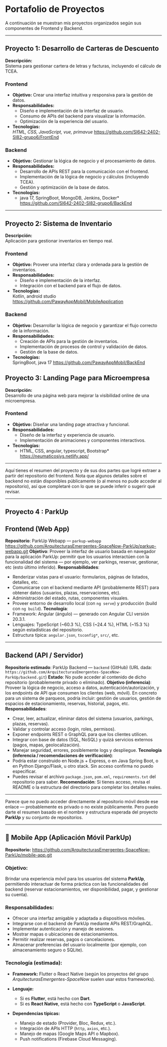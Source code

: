 # Portafolio de Proyectos

A continuación se muestran mis proyectos organizados según sus componentes de Frontend y Backend.

---

## Proyecto 1: Desarrollo de Carteras de Descuento

**Descripción:**  
Sistema para gestionar cartera de letras y facturas, incluyendo el cálculo de TCEA.

### Frontend
- **Objetivo:** Crear una interfaz intuitiva y responsiva para la gestión de datos.
- **Responsabilidades:**
    - Diseño e implementación de la interfaz de usuario.
    - Consumo de APIs del backend para visualizar la información.
    - Optimización de la experiencia del usuario.
- **Tecnologías:**  
  *HTML, CSS, JavaScript, vue, primavue*
  https://github.com/SI642-2402-SI82-grupo6/FrontEnd
### Backend
- **Objetivo:** Gestionar la lógica de negocio y el procesamiento de datos.
- **Responsabilidades:**
    - Desarrollo de APIs REST para la comunicación con el frontend.
    - Implementación de la lógica de negocio y cálculos (incluyendo TCEA).
    - Gestión y optimización de la base de datos.
- **Tecnologías:**  
  * java 17, SpringBoot, MongoDB, Jenkins, Docker*
    https://github.com/SI642-2402-SI82-grupo6/BackEnd
---

## Proyecto 2: Sistema de Inventario

**Descripción:**  
Aplicación para gestionar inventarios en tiempo real.

### Frontend
- **Objetivo:** Proveer una interfaz clara y ordenada para la gestión de inventarios.
- **Responsabilidades:**
    - Diseño e implementación de la interfaz.
    - Integración con el backend para el flujo de datos.
- **Tecnologías:**  
  Kotlin, android studio
  https://github.com/PawayAppMobil/MobileApplication
### Backend
- **Objetivo:** Desarrollar la lógica de negocio y garantizar el flujo correcto de la información.
- **Responsabilidades:**
    - Creación de APIs para la gestión de inventarios.
    - Implementación de procesos de control y validación de datos.
    - Gestión de la base de datos.
- **Tecnologías:**  
  SpringBoot, java 17
  https://github.com/PawayAppMobil/BackEnd
## Proyecto 3: Landing Page para Microempresa

**Descripción:**  
Desarrollo de una página web para mejorar la visibilidad online de una microempresa.

### Frontend
- **Objetivo:** Diseñar una landing page atractiva y funcional.
- **Responsabilidades:**
    - Diseño de la interfaz y experiencia de usuario.
    - Implementación de animaciones y componentes interactivos.
- **Tecnologías:**  
  * HTML, CSS, angular, typescript, Bootstrap*
    https://neumaticosjys.netlify.app/


---
Aquí tienes el resumen del proyecto y de sus dos partes que logré extraer a partir del repositorio del frontend. Nota que algunos detalles sobre el backend no están disponibles públicamente (o al menos no pude acceder al repositorio), así que completaré con lo que se puede inferir o sugerir qué revisar.

---

## Proyecto 4 : **ParkUp**



## Frontend (Web App)

**Repositorio**: ParkUp Webapp — `parkup-webapp` https://github.com/ArquitecturasEmergentes-SpaceNow-ParkUp/parkup-webapp.git
**Objetivo**: Proveer la interfaz de usuario basada en navegador para la aplicación ParkUp: permitir que los usuarios interactúen con la funcionalidad del sistema — por ejemplo, ver parkings, reservar, gestionar, etc (esto último inferido).
**Responsabilidades**:

* Renderizar vistas para el usuario: formularios, páginas de listados, detalles, etc.
* Comunicarse con el backend mediante API (probablemente REST) para obtener datos (usuarios, plazas, reservaciones, etc).
* Administración del estado, rutas, componentes visuales.
* Proveer entorno de desarrollo local (con `ng serve`) y producción (build con `ng build`). 
  **Tecnología**:
* Framework: Angular (ángulo) — generado con Angular CLI versión 20.3.1. 
* Lenguajes: TypeScript (~60.3 %), CSS (~24.4 %), HTML (~15.3 %) según estadísticas del repositorio. 
* Estructura típica: `angular.json`, `tsconfig*`, `src/`, etc.

---

## Backend (API / Servidor)

**Repositorio estimado**: ParkUp Backend — `backend` (GitHub) (URL dada: `https://github.com/ArquitecturasEmergentes-SpaceNow-ParkUp/backend.git`)
**Estado**: No pude acceder al contenido de dicho repositorio (probablemente privado o eliminado).
**Objetivo (inferencia)**: Proveer la lógica de negocio, acceso a datos, autenticación/autorización, y los endpoints de API que consumen los clientes (web, móvil). En concreto para un sistema de parqueos, podría incluir: gestión de usuarios, gestión de espacios de estacionamiento, reservas, historial, pagos, etc.
**Responsabilidades**:

* Crear, leer, actualizar, eliminar datos del sistema (usuarios, parkings, plazas, reservas).
* Validar y controlar acceso (login, roles, permisos).
* Exponer endpoints REST o GraphQL para que los clientes utilicen.
* Integrar con base de datos (SQL, NoSQL) y quizá servicios externos (pagos, mapas, geolocalización).
* Manejar seguridad, errores, posiblemente logs y despliegue.
  **Tecnología (inferencia / recomendaciones de verificación)**:
* Podría estar construido en Node.js + Express, o en Java Spring Boot, o en Python Django/Flask, u otro stack. Sin acceso confirma no puedo especificar.
* Puedes revisar el archivo `package.json`, `pom.xml`, `requirements.txt` del repositorio para saber.
  **Recomendación**: Si tienes acceso, revisa el README o la estructura del directorio para completar los detalles reales.

---


Parece que no puedo acceder directamente al repositorio móvil desde ese enlace — probablemente es privado o no existe públicamente.
Pero puedo darte el resumen basado en el nombre y estructura esperada del proyecto **ParkUp** y su conjunto de repositorios.

---

## 📱 **Mobile App (Aplicación Móvil ParkUp)**

**Repositorio:** https://github.com/ArquitecturasEmergentes-SpaceNow-ParkUp/mobile-app.git

### **Objetivo:**

Brindar una experiencia móvil para los usuarios del sistema **ParkUp**, permitiendo interactuar de forma práctica con las funcionalidades del backend (reservar estacionamientos, ver disponibilidad, pagar, y gestionar su cuenta).

### **Responsabilidades:**

* Ofrecer una interfaz amigable y adaptada a dispositivos móviles.
* Integrarse con el backend de ParkUp mediante APIs REST/GraphQL.
* Implementar autenticación y manejo de sesiones.
* Mostrar mapas o ubicaciones de estacionamientos.
* Permitir realizar reservas, pagos o cancelaciones.
* Almacenar preferencias del usuario localmente (por ejemplo, con almacenamiento seguro o SQLite).

### **Tecnología (estimada):**

* **Framework:** Flutter o React Native (según los proyectos del grupo *ArquitecturasEmergentes-SpaceNow* suelen usar estos frameworks).
* **Lenguaje:**

  * Si es **Flutter**, está hecho con **Dart**.
  * Si es **React Native**, está hecho con **TypeScript** o **JavaScript**.
* **Dependencias típicas:**

  * Manejo de estado (Provider, Bloc, Redux, etc.).
  * Integración de APIs HTTP (`http`, `axios`, etc.).
  * Manejo de mapas (Google Maps API o Mapbox).
  * Push notifications (Firebase Cloud Messaging).

